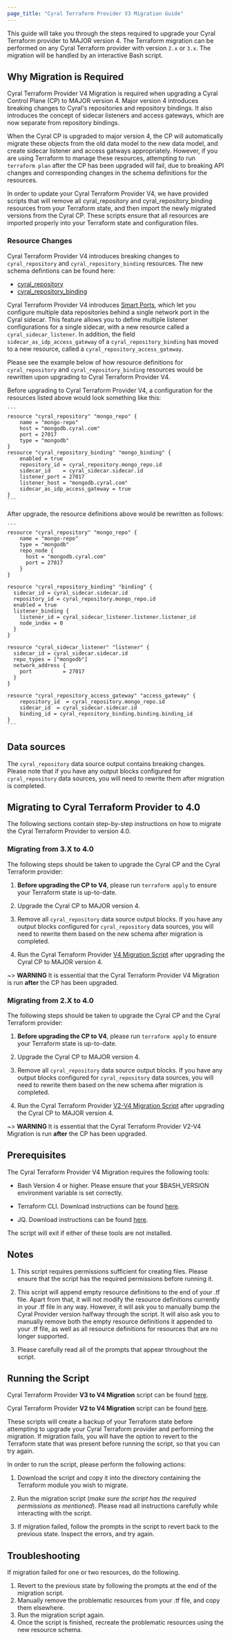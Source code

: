 ```yaml
---
page_title: "Cyral Terraform Provider V3 Migration Guide"
---
```


This guide will take you through the steps required to upgrade your Cyral Terraform provider
to MAJOR version 4. The Terraform migration can be performed on any Cyral Terraform provider with
version `2.x` or `3.x`.
The migration will be handled by an interactive Bash script.

## Why Migration is Required

Cyral Terraform Provider V4 Migration is required when upgrading a Cyral Control Plane (CP) to MAJOR version 4. Major version 4 introduces breaking changes to Cyral's repositories and repository bindings. It also introduces the concept of sidecar listeners and access gateways, which are now separate from repository bindings.

When the Cyral CP is upgraded to major version 4, the CP will automatically migrate these objects from the old
data model to the new data model, and create sidecar listener and access gatways appropriately. However, if you
are using Terraform to manage these resources, attempting to run `terraform plan` after the CP has been upgraded
will fail, due to breaking API changes and corresponding changes in the schema definitions for the resources.

In order to update your Cyral Terraform Provider V4, we have provided scripts that will remove all
cyral_repository and cyral_repository_binding resources from your Terraform state, and then import the newly
migrated versions from the Cyral CP. These scripts ensure that all resources are imported properly into your
Terraform state and configuration files.

### Resource Changes

Cyral Terraform Provider V4 introduces breaking changes to `cyral_repository` and `cyral_repository_binding` resources. The new schema defintions can be found here:

- [cyral_repository](https://registry.terraform.io/providers/cyralinc/cyral/latest/docs/resources/repository)
- [cyral_repository_binding](https://registry.terraform.io/providers/cyralinc/cyral/latest/docs/resources/repository_binding)

Cyral Terraform Provider V4 introduces [Smart Ports](https://cyral-docs-v2.netlify.app/docs/v4.0/sidecars/sidecar-bind-repo#smart-ports), which let you configure multiple data repositories behind a single network port in the Cyral sidecar. This feature allows you to define multiple listener configurations for a single sidecar, with a new resource called a `cyral_sidecar_listener`. In addition, the field `sidecar_as_idp_access_gateway` of a `cyral_repository_binding` has moved to a
new resource, called a `cyral_repository_access_gateway`.

Please see the example below of how resource definitions for `cyral_repository` and `cyral_repository_binding` resources would be rewritten upon upgrading to Cyral Terraform Provider V4.

Before upgrading to Cyral Terraform Provider V4, a configuration for the resources listed above would look something
like this:

    ```
    resource "cyral_repository" "mongo_repo" {
        name = "mongo-repo"
        host = "mongodb.cyral.com"
        port = 27017
        type = "mongodb"
    }
    resource "cyral_repository_binding" "mongo_binding" {
        enabled = true
        repository_id = cyral_repository.mongo_repo.id
        sidecar_id    = cyral_sidecar.sidecar.id
        listener_port = 27017
        listener_host = "mongodb.cyral.com"
        sidecar_as_idp_access_gateway = true
    }
    ```

After upgrade, the resource definitions above would be rewritten as follows:

    ```
    resource "cyral_repository" "mongo_repo" {
        name = "mongo-repo"
        type = "mongodb"
        repo_node {
          host = "mongodb.cyral.com"
          port = 27017
        }
    }

    resource "cyral_repository_binding" "binding" {
      sidecar_id = cyral_sidecar.sidecar.id
      repository_id = cyral_repository.mongo_repo.id
      enabled = true
      listener_binding {
        listener_id = cyral_sidecar_listener.listener.listener_id
        node_index = 0
      }
    }

    resource "cyral_sidecar_listener" "listener" {
      sidecar_id = cyral_sidecar.sidecar.id
      repo_types = ["mongodb"]
      network_address {
        port          = 27017
      }
    }

    resource "cyral_repository_access_gateway" "access_gateway" {
        repository_id  = cyral_repository.mongo_repo.id
        sidecar_id  = cyral_sidecar.sidecar.id
        binding_id = cyral_repository_binding.binding.binding_id
    }
    ```

## Data sources

The `cyral_repository` data source output contains breaking changes. Please note that if you have any output blocks configured
for `cyral_repository` data sources, you will need to rewrite them after migration is completed.

## Migrating to Cyral Terraform Provider to 4.0

The following sections contain step-by-step instructions on how to migrate the Cyral Terraform Provider
to version 4.0.

### Migrating from 3.X to 4.0

The following steps should be taken to upgrade the Cyral CP and the Cyral Terraform provider:

1. **Before upgrading the CP to V4**, please run `terraform apply` to ensure your Terraform state is up-to-date.

2. Upgrade the Cyral CP to MAJOR version 4.

3. Remove all `cyral_repository` data source output blocks. If you have any output blocks configured
   for `cyral_repository` data sources, you will need to rewrite them based on the new schema after
   migration is completed.

4. Run the Cyral Terraform Provider [V4 Migration Script](..scripts/4.0-migration.sh) after upgrading
   the Cyral CP to MAJOR version 4.

~> **WARNING** It is essential that the Cyral Terraform Provider V4 Migration is run **after** the CP has been upgraded.

### Migrating from 2.X to 4.0

The following steps should be taken to upgrade the Cyral CP and the Cyral Terraform provider:

1. **Before upgrading the CP to V4**, please run `terraform apply` to ensure your Terraform state is up-to-date.

2. Upgrade the Cyral CP to MAJOR version 4.

3. Remove all `cyral_repository` data source output blocks. If you have any output blocks configured
   for `cyral_repository` data sources, you will need to rewrite them based on the new schema after
   migration is completed.

4. Run the Cyral Terraform Provider [V2-V4 Migration Script](..scripts/2.X-4.0-migration.sh) after upgrading
   the Cyral CP to MAJOR version 4.

~> **WARNING** It is essential that the Cyral Terraform Provider V2-V4 Migration is run **after** the CP has been upgraded.

## Prerequisites

The Cyral Terraform Provider V4 Migration requires the following tools:

- Bash Version 4 or higher. Please ensure that your $BASH_VERSION environment variable is set correctly.

- Terraform CLI. Download instructions can be found [here](https://learn.hashicorp.com/tutorials/terraform/install-cli).

- JQ. Download instructions can be found [here](https://stedolan.github.io/jq/download/).

The script will exit if either of these tools are not installed.

## Notes

1. This script requires permissions sufficient for creating files. Please ensure that the script has the required permissions before running it.

2. This script will append empty resource definitions to the end of your .tf file. Apart from that, it will not modify the resource definitions
   currently in your .tf file in any way. However, it will ask you to manually bump the Cyral Provider version halfway through the script.
   It will also ask you to manually remove both the empty resource definitions it appended to your .tf file, as well as all resource definitions
   for resources that are no longer supported.

3. Please carefully read all of the prompts that appear throughout the script.

## Running the Script

Cyral Terraform Provider **V3 to V4 Migration** script can be found [here](https://github.com/cyralinc/terraform-provider-cyral/tree/main/scripts/4.0-migration.sh).

Cyral Terraform Provider **V2 to V4 Migration** script can be found [here](https://github.com/cyralinc/terraform-provider-cyral/tree/main/scripts/2.X-4.0-migration.sh).

These scripts will create a backup of your Terraform state before attempting to upgrade your Cyral Terraform provider and performing the migration.
If migration fails, you will have the option to revert to the Terraform state that was present before running the script, so that you can try again.

In order to run the script, please perform the following actions:

1.  Download the script and copy it into the directory containing the Terraform module you wish to migrate.

2.  Run the migration script (_make sure the script has the required permissions as mentioned_). Please read all instructions carefully while interacting with the script.

3.  If migration failed, follow the prompts in the script to revert back to the previous state. Inspect the errors, and try again.

## Troubleshooting

If migration failed for one or two resources, do the following.

1.  Revert to the previous state by following the prompts at the end of the migration script.
2.  Manually remove the problematic resources from your .tf file, and copy them elsewhere.
3.  Run the migration script again.
4.  Once the script is finished, recreate the problematic resources using the new resource schema.
